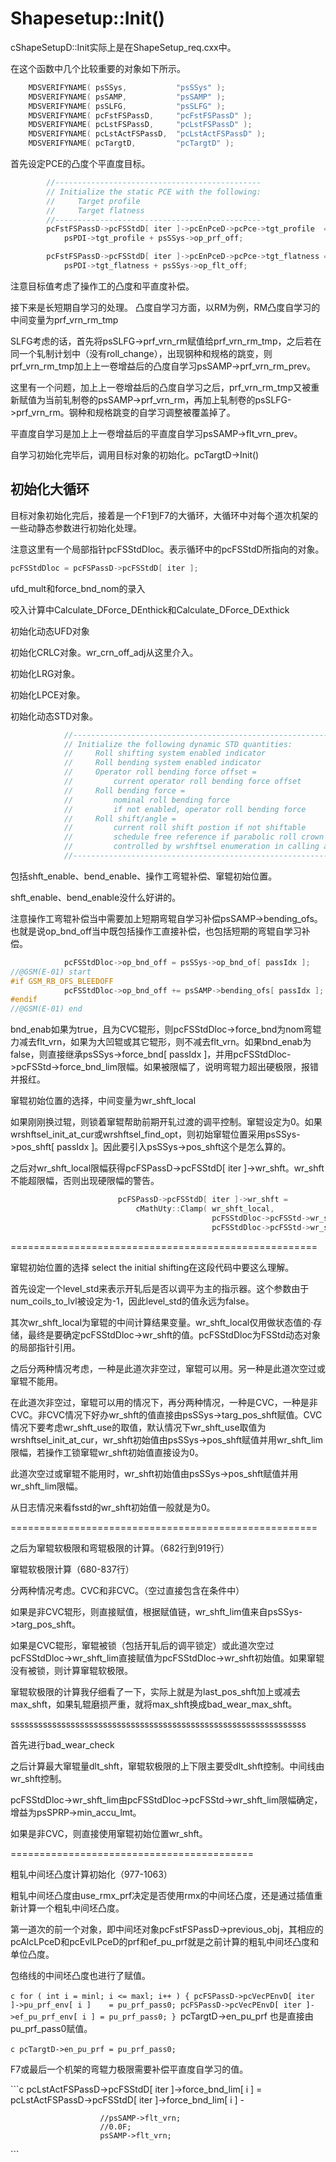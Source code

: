# Shapesetup::Init()

cShapeSetupD::Init实际上是在ShapeSetup_req.cxx中。

在这个函数中几个比较重要的对象如下所示。

```c
    MDSVERIFYNAME( psSSys,           "psSSys" );
    MDSVERIFYNAME( psSAMP,           "psSAMP" );
    MDSVERIFYNAME( psSLFG,           "psSLFG" );
    MDSVERIFYNAME( pcFstFSPassD,     "pcFstFSPassD" );
    MDSVERIFYNAME( pcLstFSPassD,     "pcLstFSPassD" );
    MDSVERIFYNAME( pcLstActFSPassD,  "pcLstActFSPassD" );
    MDSVERIFYNAME( pcTargtD,         "pcTargtD" );
```



首先设定PCE的凸度个平直度目标。

```c
        //----------------------------------------------
        // Initialize the static PCE with the following:
        //     Target profile
        //     Target flatness
        //----------------------------------------------
        pcFstFSPassD->pcFSStdD[ iter ]->pcEnPceD->pcPce->tgt_profile  =
            psPDI->tgt_profile + psSSys->op_prf_off;

        pcFstFSPassD->pcFSStdD[ iter ]->pcEnPceD->pcPce->tgt_flatness =
            psPDI->tgt_flatness + psSSys->op_flt_off;
```

注意目标值考虑了操作工的凸度和平直度补偿。



接下来是长短期自学习的处理。
凸度自学习方面，以RM为例，RM凸度自学习的中间变量为prf_vrn_rm_tmp

SLFG考虑的话，首先将psSLFG->prf_vrn_rm赋值给prf_vrn_rm_tmp，之后若在同一个轧制计划中（没有roll_change），出现钢种和规格的跳变，则prf_vrn_rm_tmp加上上一卷增益后的凸度自学习psSAMP->prf_vrn_rm_prev。

这里有一个问题，加上上一卷增益后的凸度自学习之后，prf_vrn_rm_tmp又被重新赋值为当前轧制卷的psSAMP->prf_vrn_rm，再加上轧制卷的psSLFG->prf_vrn_rm。钢种和规格跳变的自学习调整被覆盖掉了。

平直度自学习是加上上一卷增益后的平直度自学习psSAMP->flt_vrn_prev。



自学习初始化完毕后，调用目标对象的初始化。pcTargtD->Init()



## 初始化大循环

目标对象初始化完后，接着是一个F1到F7的大循环，大循环中对每个道次机架的一些动静态参数进行初始化处理。

注意这里有一个局部指针pcFSStdDloc。表示循环中的pcFSStdD所指向的对象。

```c
pcFSStdDloc = pcFSPassD->pcFSStdD[ iter ];
```



ufd_mult和force_bnd_nom的录入



咬入计算中Calculate_DForce_DEnthick和Calculate_DForce_DExthick



初始化动态UFD对象



初始化CRLC对象。wr_crn_off_adj从这里介入。



初始化LRG对象。



初始化LPCE对象。



初始化动态STD对象。

```c
            //-----------------------------------------------------------------
            // Initialize the following dynamic STD quantities:
            //     Roll shifting system enabled indicator
            //     Roll bending system enabled indicator
            //     Operator roll bending force offset =
            //         current operator roll bending force offset
            //     Roll bending force =
            //         nominal roll bending force
            //         if not enabled, operator roll bending force
            //     Roll shift/angle =
            //         current roll shift postion if not shiftable
            //         schedule free reference if parabolic roll crown
            //         controlled by wrshftsel enumeration in calling argument
            //-----------------------------------------------------------------
```

包括shft_enable、bend_enable、操作工弯辊补偿、窜辊初始位置。

shft_enable、bend_enable没什么好讲的。

注意操作工弯辊补偿当中需要加上短期弯辊自学习补偿psSAMP->bending_ofs。也就是说op_bnd_off当中既包括操作工直接补偿，也包括短期的弯辊自学习补偿。

```c
            pcFSStdDloc->op_bnd_off = psSSys->op_bnd_of[ passIdx ];
//@GSM(E-01) start
#if GSM_RB_OFS_BLEEDOFF
            pcFSStdDloc->op_bnd_off += psSAMP->bending_ofs[ passIdx ];
#endif
//@GSM(E-01) end
```



bnd_enab如果为true，且为CVC辊形，则pcFSStdDloc->force_bnd为nom弯辊力减去flt_vrn，如果为大凹辊或其它辊形，则不减去flt_vrn。如果bnd_enab为false，则直接继承psSSys->force_bnd[ passIdx ]，并用pcFSStdDloc->pcFSStd->force_bnd_lim限幅。如果被限幅了，说明弯辊力超出硬极限，报错并报红。



窜辊初始位置的选择，中间变量为wr_shft_local

如果刚刚换过辊，则锁着窜辊帮助前期开轧过渡的调平控制。窜辊设定为0。如果wrshftsel_init_at_cur或wrshftsel_find_opt，则初始窜辊位置采用psSSys->pos_shft[ passIdx ]。因此要引入psSSys->pos_shft这个是怎么算的。

之后对wr_shft_local限幅获得pcFSPassD->pcFSStdD[ iter ]->wr_shft。wr_shft不能超限幅，否则出现硬限幅的警告。

```c
                        pcFSPassD->pcFSStdD[ iter ]->wr_shft = 
                            cMathUty::Clamp( wr_shft_local,
                                             pcFSStdDloc->pcFSStd->wr_shft_lim[ minl ],
                                             pcFSStdDloc->pcFSStd->wr_shft_lim[ maxl ] );
```

=====================================================

窜辊初始位置的选择  select the initial shifting在这段代码中要这么理解。

首先设定一个level_std来表示开轧后是否以调平为主的指示器。这个参数由于num_coils_to_lvl被设定为-1，因此level_std的值永远为false。

其次wr_shft_local为窜辊的中间计算结果变量。wr_shft_local仅用做状态值的·存储，最终是要确定pcFSStdDloc->wr_shft的值。pcFSStdDloc为FSStd动态对象的局部指针引用。

之后分两种情况考虑，一种是此道次非空过，窜辊可以用。另一种是此道次空过或窜辊不能用。

在此道次非空过，窜辊可以用的情况下，再分两种情况，一种是CVC，一种是非CVC。非CVC情况下好办wr_shft的值直接由psSSys->targ_pos_shft赋值。CVC情况下要考虑wr_shft_use的取值，默认情况下wr_shft_use取值为wrshftsel_init_at_cur，wr_shft初始值由psSSys->pos_shft赋值并用wr_shft_lim限幅，若操作工锁窜辊wr_shft初始值直接设为0。

此道次空过或窜辊不能用时，wr_shft初始值由psSSys->pos_shft赋值并用wr_shft_lim限幅。

从日志情况来看fsstd的wr_shft初始值一般就是为0。

=====================================================

之后为窜辊软极限和弯辊极限的计算。（682行到919行）

窜辊软极限计算（680-837行）

分两种情况考虑。CVC和非CVC。（空过直接包含在条件中）

如果是非CVC辊形，则直接赋值，根据赋值链，wr_shft_lim值来自psSSys->targ_pos_shft。

如果是CVC辊形，窜辊被锁（包括开轧后的调平锁定）或此道次空过pcFSStdDloc->wr_shft_lim直接赋值为pcFSStdDloc->wr_shft初始值。如果窜辊没有被锁，则计算窜辊软极限。

窜辊软极限的计算我仔细看了一下，实际上就是为last_pos_shft加上或减去max_shft，如果轧辊磨损严重，就将max_shft换成bad_wear_max_shft。

ssssssssssssssssssssssssssssssssssssssssssssssssssssssssssssssss

首先进行bad_wear_check

之后计算最大窜辊量dlt_shft，窜辊软极限的上下限主要受dlt_shft控制。中间线由wr_shft控制。

pcFSStdDloc->wr_shft_lim由pcFSStdDloc->pcFSStd->wr_shft_lim限幅确定，增益为psSPRP->min_accu_lmt。

如果是非CVC，则直接使用窜辊初始位置wr_shft。

==========================================

粗轧中间坯凸度计算初始化（977-1063）

粗轧中间坯凸度由use_rmx_prf决定是否使用rmx的中间坯凸度，还是通过插值重新计算一个粗轧中间坯凸度。

第一道次的前一个对象，即中间坯对象pcFstFSPassD->previous_obj，其相应的pcAlcLPceD和pcEvlLPceD的prf和ef_pu_prf就是之前计算的粗轧中间坯凸度和单位凸度。



包络线的中间坯凸度也进行了赋值。

​```c
        for ( int i = minl; i <= maxl; i++ )
        {
            pcFSPassD->pcVecPEnvD[ iter ]->pu_prf_env[ i ]    =
                pu_prf_pass0;
            pcFSPassD->pcVecPEnvD[ iter ]->ef_pu_prf_env[ i ] =
                pu_prf_pass0;
        }
​```
pcTargtD->en_pu_prf 也是直接由 pu_prf_pass0赋值。

​```c
pcTargtD->en_pu_prf = pu_prf_pass0;
​```



F7或最后一个机架的弯辊力极限需要补偿平直度自学习的值。

​```c
					pcLstActFSPassD->pcFSStdD[ iter ]->force_bnd_lim[ i ] =
						pcLstActFSPassD->pcFSStdD[ iter ]->force_bnd_lim[ i ] -
	
						//psSAMP->flt_vrn;
						//0.0F;
						psSAMP->flt_vrn;
​```


~~~~~~~~~~~~~~~~~~~~~~~~~~~~~~~~~~~~~~~~~~~~~~~~~~~~~~~~

~~~~~~~~~~~~~~~~~~~~~~~~~~~~~~~~~~~~~~~~~~~~~~~~~~~~~~~~
